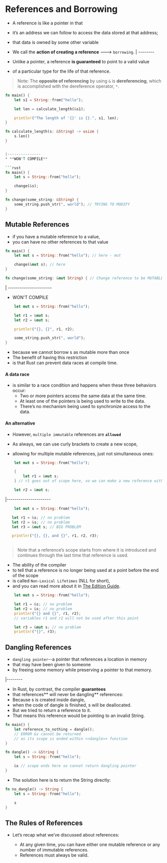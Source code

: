 # References and Borrowing

* A reference is like a pointer in that
* it’s an address we can follow to access the data stored at that address;
* that data is owned by some other variable
* We call the **action of creating a reference** ---> `borrowing`.
| --------

* Unlike a pointer, a reference **is guaranteed** to point to a valid value
* of a particular type for the life of that reference.


> Note: The **opposite of referencing** by using `&`
> is **dereferencing**,
> which is accomplished with the dereference operator, `*`.

```rust
fn main() {
    let s1 = String::from("hello");

    let len = calculate_length(&s1);

    println!("The length of '{}' is {}.", s1, len);
}

fn calculate_length(s: &String) -> usize {
    s.len()
}


|---------------
* **WON'T COMPILE**

```rust
fn main() {
    let s = String::from("hello");

    change(&s);
}

fn change(some_string: &String) {
    some_string.push_str(", world"); // TRYING TO MODIFY
}
```


## Mutable References
* if you have a mutable reference to a value,
* you can have no other references to that value

```rust
fn main() {
    let mut s = String::from("hello"); // here - mut

    change(&mut s); // here
}

fn change(some_string: &mut String) { // Change reference to be MUTABLE
```

| ----------------------

* WON'T COMPILE
```rust
    let mut s = String::from("hello");

    let r1 = &mut s;
    let r2 = &mut s;

    println!("{}, {}", r1, r2);

    some_string.push_str(", world");
}
```

* because we cannot borrow s as mutable more than once
* The benefit of having this restriction
* is that Rust can prevent data races at compile time.


#### A data race
* is similar to a race condition and happens when these three behaviors occur:
  * Two or more pointers access the same data at the same time.
  * At least one of the pointers is being used to write to the data.
  * There’s no mechanism being used to synchronize access to the data.

#### An alternative
* However, `multiple immutable` references are **`allowed`**

* As always, we can use curly brackets to create a new scope,
* allowing for multiple mutable references, just not simultaneous ones:

```rust
    let mut s = String::from("hello");

    {
        let r1 = &mut s;
    } // r1 goes out of scope here, so we can make a new reference with no problems.

    let r2 = &mut s;
 ```
 
 
 |----------------------
 
 ```rust
     let mut s = String::from("hello");

    let r1 = &s; // no problem
    let r2 = &s; // no problem
    let r3 = &mut s; // BIG PROBLEM

    println!("{}, {}, and {}", r1, r2, r3);
    
```


> Note that a reference’s scope starts from where it is introduced
> and continues through the last time that reference is used.

*  The ability of the compiler
*  to tell that a reference is no longer being used at a point before the end of the scope
*  is called `Non-Lexical Lifetimes` (NLL for short), 
*  and you can read more about it in [The Edition Guide](https://doc.rust-lang.org/edition-guide/rust-2018/ownership-and-lifetimes/non-lexical-lifetimes.html).

```rust
    let mut s = String::from("hello");

    let r1 = &s; // no problem
    let r2 = &s; // no problem
    println!("{} and {}", r1, r2);
    // variables r1 and r2 will not be used after this point

    let r3 = &mut s; // no problem
    println!("{}", r3);
```


## Dangling References
* `dangling pointer`--a pointer that references a location in memory
*  that may have been given to someone
*  by freeing some memory while preserving a pointer to that memory.

|--------

* In Rust, by contrast, the compiler **guarantees**
* that references** will never be dangling** references:
* Because s is created inside dangle,
* when the code of dangle is finished, s will be deallocated. 
* But we tried to return a reference to it.
* That means this reference would be pointing to an invalid String.
```rust
fn main() {
    let reference_to_nothing = dangle();
    // ERROR &s cannot be returned
    // as its scope is ended within <<dangle>> function
}

fn dangle() -> &String {
    let s = String::from("hello");

    &s // scope ends here so cannot return dangling pointer
}
```

* The solution here is to return the String directly:

```rust
fn no_dangle() -> String {
    let s = String::from("hello");

    s
}
```


## The Rules of References
* Let’s recap what we’ve discussed about references:

    * At any given time, you can have either one mutable reference or any number of immutable references.
    * References must always be valid.

